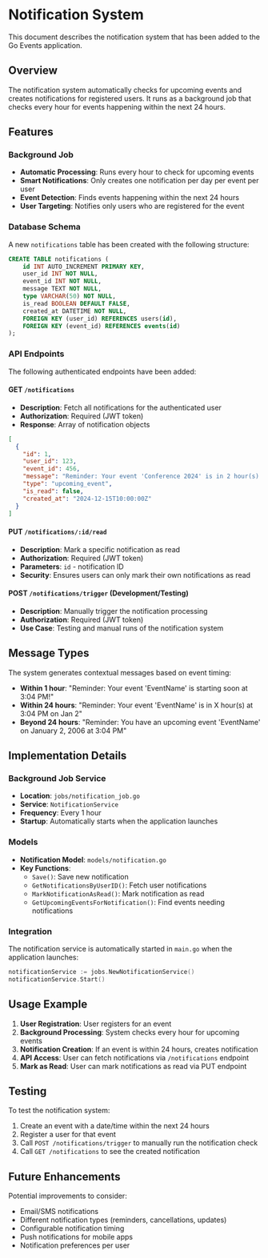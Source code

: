 # Notification System

This document describes the notification system that has been added to the Go Events application.

## Overview

The notification system automatically checks for upcoming events and creates notifications for registered users. It runs as a background job that checks every hour for events happening within the next 24 hours.

## Features

### Background Job

- **Automatic Processing**: Runs every hour to check for upcoming events
- **Smart Notifications**: Only creates one notification per day per event per user
- **Event Detection**: Finds events happening within the next 24 hours
- **User Targeting**: Notifies only users who are registered for the event

### Database Schema

A new `notifications` table has been created with the following structure:

```sql
CREATE TABLE notifications (
    id INT AUTO_INCREMENT PRIMARY KEY,
    user_id INT NOT NULL,
    event_id INT NOT NULL,
    message TEXT NOT NULL,
    type VARCHAR(50) NOT NULL,
    is_read BOOLEAN DEFAULT FALSE,
    created_at DATETIME NOT NULL,
    FOREIGN KEY (user_id) REFERENCES users(id),
    FOREIGN KEY (event_id) REFERENCES events(id)
);
```

### API Endpoints

The following authenticated endpoints have been added:

#### GET `/notifications`

- **Description**: Fetch all notifications for the authenticated user
- **Authorization**: Required (JWT token)
- **Response**: Array of notification objects

```json
[
  {
    "id": 1,
    "user_id": 123,
    "event_id": 456,
    "message": "Reminder: Your event 'Conference 2024' is in 2 hour(s) at 2:00 PM on Dec 15",
    "type": "upcoming_event",
    "is_read": false,
    "created_at": "2024-12-15T10:00:00Z"
  }
]
```

#### PUT `/notifications/:id/read`

- **Description**: Mark a specific notification as read
- **Authorization**: Required (JWT token)
- **Parameters**: `id` - notification ID
- **Security**: Ensures users can only mark their own notifications as read

#### POST `/notifications/trigger` (Development/Testing)

- **Description**: Manually trigger the notification processing
- **Authorization**: Required (JWT token)
- **Use Case**: Testing and manual runs of the notification system

## Message Types

The system generates contextual messages based on event timing:

- **Within 1 hour**: "Reminder: Your event 'EventName' is starting soon at 3:04 PM!"
- **Within 24 hours**: "Reminder: Your event 'EventName' is in X hour(s) at 3:04 PM on Jan 2"
- **Beyond 24 hours**: "Reminder: You have an upcoming event 'EventName' on January 2, 2006 at 3:04 PM"

## Implementation Details

### Background Job Service

- **Location**: `jobs/notification_job.go`
- **Service**: `NotificationService`
- **Frequency**: Every 1 hour
- **Startup**: Automatically starts when the application launches

### Models

- **Notification Model**: `models/notification.go`
- **Key Functions**:
  - `Save()`: Save new notification
  - `GetNotificationsByUserID()`: Fetch user notifications
  - `MarkNotificationAsRead()`: Mark notification as read
  - `GetUpcomingEventsForNotification()`: Find events needing notifications

### Integration

The notification service is automatically started in `main.go` when the application launches:

```go
notificationService := jobs.NewNotificationService()
notificationService.Start()
```

## Usage Example

1. **User Registration**: User registers for an event
2. **Background Processing**: System checks every hour for upcoming events
3. **Notification Creation**: If an event is within 24 hours, creates notification
4. **API Access**: User can fetch notifications via `/notifications` endpoint
5. **Mark as Read**: User can mark notifications as read via PUT endpoint

## Testing

To test the notification system:

1. Create an event with a date/time within the next 24 hours
2. Register a user for that event
3. Call `POST /notifications/trigger` to manually run the notification check
4. Call `GET /notifications` to see the created notification

## Future Enhancements

Potential improvements to consider:

- Email/SMS notifications
- Different notification types (reminders, cancellations, updates)
- Configurable notification timing
- Push notifications for mobile apps
- Notification preferences per user
